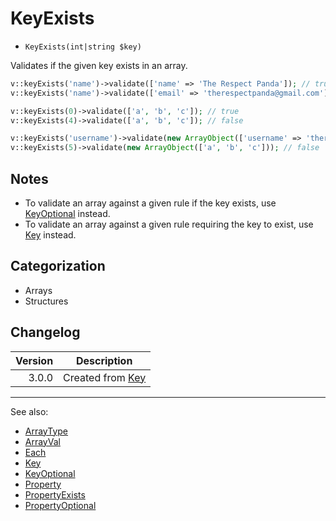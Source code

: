 # KeyExists

- `KeyExists(int|string $key)`

Validates if the given key exists in an array.

```php
v::keyExists('name')->validate(['name' => 'The Respect Panda']); // true
v::keyExists('name')->validate(['email' => 'therespectpanda@gmail.com']); // false

v::keyExists(0)->validate(['a', 'b', 'c']); // true
v::keyExists(4)->validate(['a', 'b', 'c']); // false

v::keyExists('username')->validate(new ArrayObject(['username' => 'therespectpanda'])); // true
v::keyExists(5)->validate(new ArrayObject(['a', 'b', 'c'])); // false
```

## Notes

* To validate an array against a given rule if the key exists, use [KeyOptional](KeyOptional.md) instead.
* To validate an array against a given rule requiring the key to exist, use [Key](Key.md) instead.

## Categorization

- Arrays
- Structures

## Changelog

| Version | Description                |
| ------: |----------------------------|
|   3.0.0 | Created from [Key](Key.md) |

***
See also:

- [ArrayType](ArrayType.md)
- [ArrayVal](ArrayVal.md)
- [Each](Each.md)
- [Key](Key.md)
- [KeyOptional](KeyOptional.md)
- [Property](Property.md)
- [PropertyExists](PropertyExists.md)
- [PropertyOptional](PropertyOptional.md)
